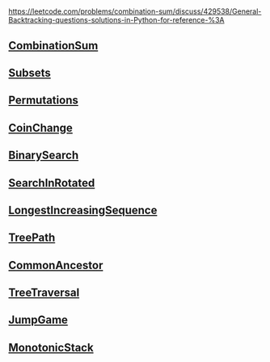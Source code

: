 #
https://leetcode.com/problems/combination-sum/discuss/429538/General-Backtracking-questions-solutions-in-Python-for-reference-%3A

## [CombinationSum](./CombinationSum.md)
## [Subsets](./Subsets.md)
## [Permutations](./Permutations.md)
## [CoinChange](./CoinChange.md)
## [BinarySearch](./BinarySearch.md)
## [SearchInRotated](./SearchInRotated.md)
## [LongestIncreasingSequence](./LongestIncreasingSequence.md)
## [TreePath](./TreePath.md)
## [CommonAncestor](./CommonAncestor.md)
## [TreeTraversal](./TreeTraversal.md)
## [JumpGame](./JumpGame.md)
## [MonotonicStack](./MonotonicStack.md)
